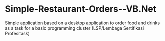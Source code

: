 # Simple-Restaurant-Orders--VB.Net
Simple application based on a desktop application to order food and drinks as a task for a basic programming cluster (LSP/Lembaga Sertifikasi Profesitask)
